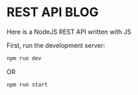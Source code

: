 # REST API BLOG
Here is a NodeJS REST API written with JS

First, run the development server:

```bash
npm run dev
```
OR
```bash
npm run start
```

